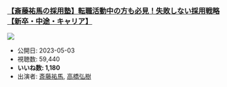 ### [【斎藤祐馬の採用塾】転職活動中の方も必見！失敗しない採用戦略【新卒・中途・キャリア】](https://www.youtube.com/watch?v=kkPrkQy8LIs)
[![](https://img.youtube.com/vi/kkPrkQy8LIs/sddefault.jpg)](https://www.youtube.com/watch?v=kkPrkQy8LIs)
-   公開日: 2023-05-03
-   視聴数: 59,440
-   **いいね数: 1,180**
-   出演者: [斎藤祐馬](/rehacq_fan/people/斎藤祐馬 "wikilink"), [高橋弘樹](/rehacq_fan/people/高橋弘樹 "wikilink")
